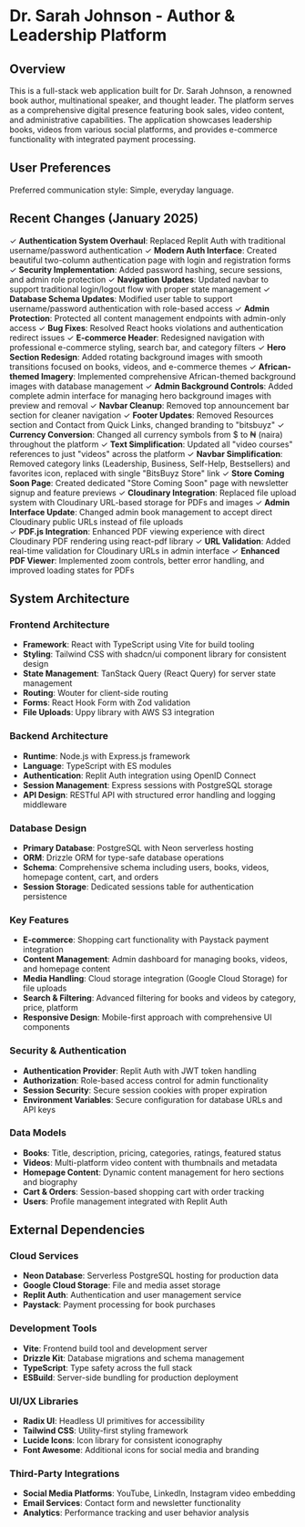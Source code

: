# Dr. Sarah Johnson - Author & Leadership Platform

## Overview

This is a full-stack web application built for Dr. Sarah Johnson, a renowned book author, multinational speaker, and thought leader. The platform serves as a comprehensive digital presence featuring book sales, video content, and administrative capabilities. The application showcases leadership books, videos from various social platforms, and provides e-commerce functionality with integrated payment processing.

## User Preferences

Preferred communication style: Simple, everyday language.

## Recent Changes (January 2025)

✓ **Authentication System Overhaul**: Replaced Replit Auth with traditional username/password authentication
✓ **Modern Auth Interface**: Created beautiful two-column authentication page with login and registration forms
✓ **Security Implementation**: Added password hashing, secure sessions, and admin role protection
✓ **Navigation Updates**: Updated navbar to support traditional login/logout flow with proper state management
✓ **Database Schema Updates**: Modified user table to support username/password authentication with role-based access
✓ **Admin Protection**: Protected all content management endpoints with admin-only access
✓ **Bug Fixes**: Resolved React hooks violations and authentication redirect issues
✓ **E-commerce Header**: Redesigned navigation with professional e-commerce styling, search bar, and category filters
✓ **Hero Section Redesign**: Added rotating background images with smooth transitions focused on books, videos, and e-commerce themes
✓ **African-themed Imagery**: Implemented comprehensive African-themed background images with database management
✓ **Admin Background Controls**: Added complete admin interface for managing hero background images with preview and removal
✓ **Navbar Cleanup**: Removed top announcement bar section for cleaner navigation
✓ **Footer Updates**: Removed Resources section and Contact from Quick Links, changed branding to "bitsbuyz"
✓ **Currency Conversion**: Changed all currency symbols from $ to ₦ (naira) throughout the platform
✓ **Text Simplification**: Updated all "video courses" references to just "videos" across the platform
✓ **Navbar Simplification**: Removed category links (Leadership, Business, Self-Help, Bestsellers) and favorites icon, replaced with single "BitsBuyz Store" link
✓ **Store Coming Soon Page**: Created dedicated "Store Coming Soon" page with newsletter signup and feature previews
✓ **Cloudinary Integration**: Replaced file upload system with Cloudinary URL-based storage for PDFs and images
✓ **Admin Interface Update**: Changed admin book management to accept direct Cloudinary public URLs instead of file uploads  
✓ **PDF.js Integration**: Enhanced PDF viewing experience with direct Cloudinary PDF rendering using react-pdf library
✓ **URL Validation**: Added real-time validation for Cloudinary URLs in admin interface
✓ **Enhanced PDF Viewer**: Implemented zoom controls, better error handling, and improved loading states for PDFs

## System Architecture

### Frontend Architecture
- **Framework**: React with TypeScript using Vite for build tooling
- **Styling**: Tailwind CSS with shadcn/ui component library for consistent design
- **State Management**: TanStack Query (React Query) for server state management
- **Routing**: Wouter for client-side routing
- **Forms**: React Hook Form with Zod validation
- **File Uploads**: Uppy library with AWS S3 integration

### Backend Architecture
- **Runtime**: Node.js with Express.js framework
- **Language**: TypeScript with ES modules
- **Authentication**: Replit Auth integration using OpenID Connect
- **Session Management**: Express sessions with PostgreSQL storage
- **API Design**: RESTful API with structured error handling and logging middleware

### Database Design
- **Primary Database**: PostgreSQL with Neon serverless hosting
- **ORM**: Drizzle ORM for type-safe database operations
- **Schema**: Comprehensive schema including users, books, videos, homepage content, cart, and orders
- **Session Storage**: Dedicated sessions table for authentication persistence

### Key Features
- **E-commerce**: Shopping cart functionality with Paystack payment integration
- **Content Management**: Admin dashboard for managing books, videos, and homepage content
- **Media Handling**: Cloud storage integration (Google Cloud Storage) for file uploads
- **Search & Filtering**: Advanced filtering for books and videos by category, price, platform
- **Responsive Design**: Mobile-first approach with comprehensive UI components

### Security & Authentication
- **Authentication Provider**: Replit Auth with JWT token handling
- **Authorization**: Role-based access control for admin functionality
- **Session Security**: Secure session cookies with proper expiration
- **Environment Variables**: Secure configuration for database URLs and API keys

### Data Models
- **Books**: Title, description, pricing, categories, ratings, featured status
- **Videos**: Multi-platform video content with thumbnails and metadata
- **Homepage Content**: Dynamic content management for hero sections and biography
- **Cart & Orders**: Session-based shopping cart with order tracking
- **Users**: Profile management integrated with Replit Auth

## External Dependencies

### Cloud Services
- **Neon Database**: Serverless PostgreSQL hosting for production data
- **Google Cloud Storage**: File and media asset storage
- **Replit Auth**: Authentication and user management service
- **Paystack**: Payment processing for book purchases

### Development Tools
- **Vite**: Frontend build tool and development server
- **Drizzle Kit**: Database migrations and schema management
- **TypeScript**: Type safety across the full stack
- **ESBuild**: Server-side bundling for production deployment

### UI/UX Libraries
- **Radix UI**: Headless UI primitives for accessibility
- **Tailwind CSS**: Utility-first styling framework
- **Lucide Icons**: Icon library for consistent iconography
- **Font Awesome**: Additional icons for social media and branding

### Third-Party Integrations
- **Social Media Platforms**: YouTube, LinkedIn, Instagram video embedding
- **Email Services**: Contact form and newsletter functionality
- **Analytics**: Performance tracking and user behavior analysis